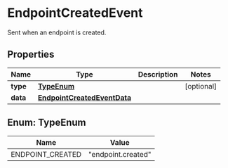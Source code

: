 

# EndpointCreatedEvent

Sent when an endpoint is created.

## Properties

| Name | Type | Description | Notes |
|------------ | ------------- | ------------- | -------------|
|**type** | [**TypeEnum**](#TypeEnum) |  |  [optional] |
|**data** | [**EndpointCreatedEventData**](EndpointCreatedEventData.md) |  |  |



## Enum: TypeEnum

| Name | Value |
|---- | -----|
| ENDPOINT_CREATED | &quot;endpoint.created&quot; |



